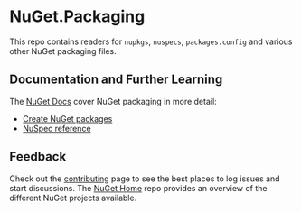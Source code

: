 # NuGet.Packaging

This repo contains readers for `nupkgs`, `nuspecs`, `packages.config` and various other NuGet packaging files.

## Documentation and Further Learning

The [NuGet Docs](http://docs.nuget.org) cover NuGet packaging in more detail:

* [Create NuGet packages](http://docs.nuget.org/create)
* [NuSpec reference](http://docs.nuget.org/Create/Nuspec-Reference)

## Feedback

Check out the [contributing](http://docs.nuget.org/contribute) page to see the best places to log issues and start discussions. The [NuGet Home](https://github.com/NuGet/Home) repo provides an overview of the different NuGet projects available.

